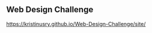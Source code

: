 Web Design Challenge
-------------------------
https://kristinusry.github.io/Web-Design-Challenge/site/
